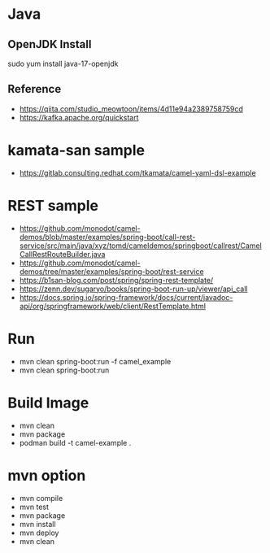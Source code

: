 # Java
## OpenJDK Install
sudo yum install java-17-openjdk
## Reference
* https://qiita.com/studio_meowtoon/items/4d11e94a2389758759cd
* https://kafka.apache.org/quickstart

# kamata-san sample
* https://gitlab.consulting.redhat.com/tkamata/camel-yaml-dsl-example

# REST sample
* https://github.com/monodot/camel-demos/blob/master/examples/spring-boot/call-rest-service/src/main/java/xyz/tomd/cameldemos/springboot/callrest/CamelCallRestRouteBuilder.java
* https://github.com/monodot/camel-demos/tree/master/examples/spring-boot/rest-service
* https://b1san-blog.com/post/spring/spring-rest-template/
* https://zenn.dev/sugaryo/books/spring-boot-run-up/viewer/api_call
* https://docs.spring.io/spring-framework/docs/current/javadoc-api/org/springframework/web/client/RestTemplate.html

# Run
* mvn clean spring-boot:run -f camel_example
* mvn clean spring-boot:run

# Build Image
* mvn clean
* mvn package
* podman build -t camel-example .

# mvn option 
* mvn compile
* mvn test
* mvn package
* mvn install
* mvn deploy
* mvn clean